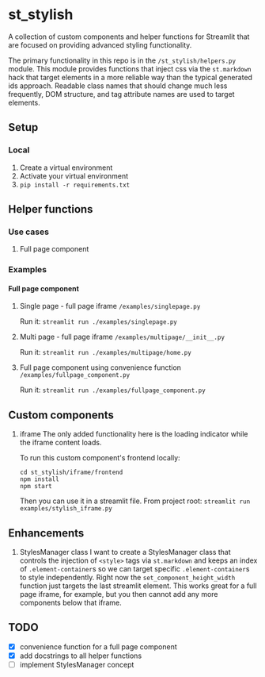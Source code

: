 # st_stylish

A collection of custom components and helper functions for Streamlit that are focused on providing advanced styling functionality.

The primary functionality in this repo is in the `/st_stylish/helpers.py` module. This module provides functions that inject css via the `st.markdown` hack that target elements in a more reliable way than the typical generated ids approach. Readable class names that should change much less frequently, DOM structure, and tag attribute names are used to target elements.

## Setup

### Local

1. Create a virtual environment
2. Activate your virtual environment
3. `pip install -r requirements.txt`

## Helper functions

### Use cases

1. Full page component

### Examples

#### Full page component

1. Single page - full page iframe `/examples/singlepage.py`

   Run it: `streamlit run ./examples/singlepage.py`

2. Multi page - full page iframe `/examples/multipage/__init__.py`

   Run it: `streamlit run ./examples/multipage/home.py`

3. Full page component using convenience function `/examples/fullpage_component.py`

   Run it: `streamlit run ./examples/fullpage_component.py`

## Custom components

1. iframe
   The only added functionality here is the loading indicator while the iframe content loads.

   To run this custom component's frontend locally:

   ```
   cd st_stylish/iframe/frontend
   npm install
   npm start
   ```

   Then you can use it in a streamlit file. From project root:
   `streamlit run examples/stylish_iframe.py`

## Enhancements

1. StylesManager class
   I want to create a StylesManager class that controls the injection of `<style>` tags via `st.markdown` and keeps an index of `.element-container`s so we can target specific `.element-container`s to style independently. Right now the `set_component_height_width` function just targets the last streamlit element. This works great for a full page iframe, for example, but you then cannot add any more components below that iframe.

## TODO

- [x] convenience function for a full page component
- [x] add docstrings to all helper functions
- [ ] implement StylesManager concept
